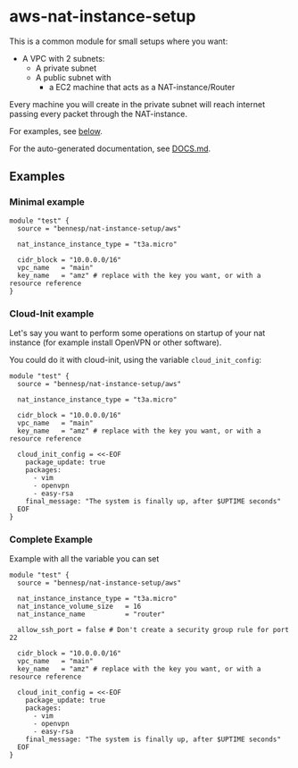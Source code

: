 # aws-nat-instance-setup

This is a common module for small setups where you want:

- A VPC with 2 subnets:
  - A private subnet
  - A public subnet with
    - a EC2 machine that acts as a NAT-instance/Router

Every machine you will create in the private subnet will reach internet
passing every packet through the NAT-instance.

For examples, see [below](#Examples).

For the auto-generated documentation, see [DOCS.md](./DOCS.md).

## Examples

### Minimal example

```hcl
module "test" {
  source = "bennesp/nat-instance-setup/aws"

  nat_instance_instance_type = "t3a.micro"

  cidr_block = "10.0.0.0/16"
  vpc_name   = "main"
  key_name   = "amz" # replace with the key you want, or with a resource reference
}
```

### Cloud-Init example

Let's say you want to perform some operations on startup of your nat instance
(for example install OpenVPN or other software).

You could do it with cloud-init, using the variable `cloud_init_config`:

```hcl
module "test" {
  source = "bennesp/nat-instance-setup/aws"

  nat_instance_instance_type = "t3a.micro"

  cidr_block = "10.0.0.0/16"
  vpc_name   = "main"
  key_name   = "amz" # replace with the key you want, or with a resource reference

  cloud_init_config = <<-EOF
    package_update: true
    packages:
      - vim
      - openvpn
      - easy-rsa
    final_message: "The system is finally up, after $UPTIME seconds"
  EOF
}
```

### Complete Example

Example with all the variable you can set

```hcl
module "test" {
  source = "bennesp/nat-instance-setup/aws"

  nat_instance_instance_type = "t3a.micro"
  nat_instance_volume_size   = 16
  nat_instance_name          = "router"

  allow_ssh_port = false # Don't create a security group rule for port 22

  cidr_block = "10.0.0.0/16"
  vpc_name   = "main"
  key_name   = "amz" # replace with the key you want, or with a resource reference

  cloud_init_config = <<-EOF
    package_update: true
    packages:
      - vim
      - openvpn
      - easy-rsa
    final_message: "The system is finally up, after $UPTIME seconds"
  EOF
}
```
